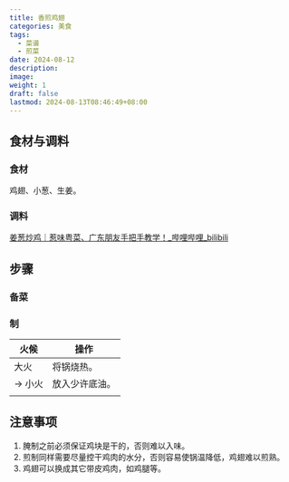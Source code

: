 ```yaml
---
title: 香煎鸡翅
categories: 美食
tags:
  - 菜谱
  - 煎菜
date: 2024-08-12
description: 
image: 
weight: 1
draft: false
lastmod: 2024-08-13T08:46:49+08:00
---
```

## 食材与调料

### 食材

鸡翅、小葱、生姜。

### 调料

[姜葱炒鸡｜惹味粤菜、广东朋友手把手教学！\_哔哩哔哩\_bilibili](https://www.bilibili.com/video/BV1Gy411B7iH/?spm_id_from=333.337.search-card.all.click&vd_source=75f81845b7419e2244a942c2be195d61)

## 步骤

### 备菜

### 制

| 火候    | 操作      |
| ----- | ------- |
| 大火    | 将锅烧热。   |
| -> 小火 | 放入少许底油。 |
|       |         |

## 注意事项

1. 腌制之前必须保证鸡块是干的，否则难以入味。
2. 煎制同样需要尽量控干鸡肉的水分，否则容易使锅温降低，鸡翅难以煎熟。
3. 鸡翅可以换成其它带皮鸡肉，如鸡腿等。


